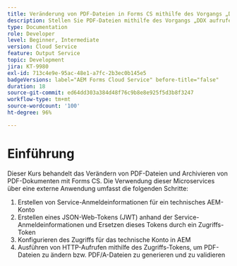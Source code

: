 ```yaml
---
title: Veränderung von PDF-Dateien in Forms CS mithilfe des Vorgangs „DDX aufrufen“
description: Stellen Sie PDF-Dateien mithilfe des Vorgangs „DDX aufrufen“ zusammen.
type: Documentation
role: Developer
level: Beginner, Intermediate
version: Cloud Service
feature: Output Service
topic: Development
jira: KT-9980
exl-id: 713c4e9e-95ac-48e1-a7fc-2b3ec0b145e5
badgeVersions: label="AEM Forms Cloud Service" before-title="false"
duration: 18
source-git-commit: ed64dd303a384d48f76c9b8e8e925f5d3b8f3247
workflow-type: tm+mt
source-wordcount: '100'
ht-degree: 96%

---
```


# Einführung

Dieser Kurs behandelt das Verändern von PDF-Dateien und Archivieren von PDF-Dokumenten mit Forms CS. Die Verwendung dieser Microservices über eine externe Anwendung umfasst die folgenden Schritte:

1. Erstellen von Service-Anmeldeinformationen für ein technisches AEM-Konto
1. Erstellen eines JSON-Web-Tokens (JWT) anhand der Service-Anmeldeinformationen und Ersetzen dieses Tokens durch ein Zugriffs-Token
1. Konfigurieren des Zugriffs für das technische Konto in AEM
1. Ausführen von HTTP-Aufrufen mithilfe des Zugriffs-Tokens, um PDF-Dateien zu ändern bzw. PDF/A-Dateien zu generieren und zu validieren
